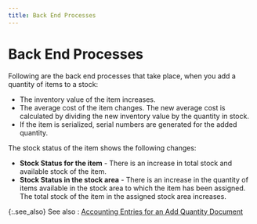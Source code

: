 ```yaml
---
title: Back End Processes
---
```


# Back End Processes


Following are the back end processes that take place, when you add a  quantity of items to a stock:

- The inventory  value of the item increases.
- The average  cost of the item changes. The new average cost is calculated by dividing  the new inventory value by the quantity in stock.
- If the item  is serialized, serial numbers are generated for the added quantity.



The stock status of the item shows the following changes:

- **Stock 
 Status for the item** - There is an increase in total stock and available  stock of the item.
- **Stock 
 Status in the stock area** - There is an increase in the quantity  of items available in the stock area to which the item has been assigned.  The total stock of the item in the assigned stock area increases.



{:.see_also}
See also
: [Accounting  Entries for an Add Quantity Document]({{site.wm_baseurl}}/misc/accounting_entries_for_an_add_quantity_document.html)
